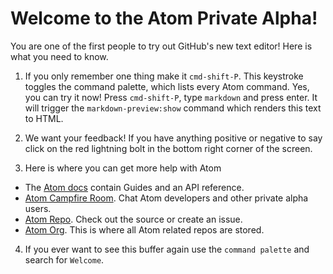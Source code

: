 # Welcome to the Atom Private Alpha!

You are one of the first people to try out GitHub's new text editor! Here is
what you need to know.

1. If you only remember one thing make it `cmd-shift-P`. This keystroke toggles
the command palette, which lists every Atom command. Yes, you can try it now!
Press `cmd-shift-P`, type `markdown` and press enter. It will trigger the
`markdown-preview:show` command which renders this text to HTML.

2. We want your feedback! If you have anything positive or negative to say click
on the red lightning bolt in the bottom right corner of the screen.

3. Here is where you can get more help with Atom

  * The [Atom docs](https://www.atom.io/docs/latest/) contain Guides and an API
reference.
  * [Atom Campfire Room](https://github.campfirenow.com/room/582204). Chat Atom
developers and other private alpha users.
  * [Atom Repo](https://github.com/atom/atom). Check out the source or create
an issue.
  * [Atom Org](https://github.com/atom). This is where all Atom related repos
are stored.

4. If you ever want to see this buffer again use the `command palette` and search
for `Welcome`.
